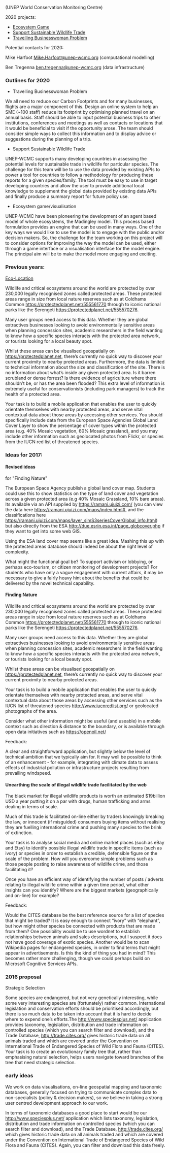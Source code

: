 (UNEP World Conservation Monitoring Centre)

2020 projects:

- [Ecosystem Game](Ecosystem_Game "wikilink")
- [Support Sustainable Wildlife
  Trade](Support_Sustainable_Wildlife_Trade "wikilink")
- [Travelling Businesswoman
  Problem](Travelling_Businesswoman_Problem "wikilink")

Potential contacts for 2020:

Mike Harfoot <Mike.Harfoot@unep-wcmc.org> (computational modelling)

Ben Tregenna <ben.tregenna@unep-wcmc.org> (data infrastructure)

### Outlines for 2020

- Travelling Businesswoman Problem

We all need to reduce our Carbon Footprints and for many businesses,
flights are a major component of this. Design an online system to help
an SME (~100 staff) reduce its footprint by optimising planned travel on
an annual basis. Staff should be able to input potential business trips
to other institutions, conferences and meetings as well as contacts or
locations that it would be beneficial to visit if the opportunity arose.
The team should consider simple ways to collect this information and to
display advice or suggestions during the planning of a trip.

- Support Sustainable Wildlife Trade

UNEP-WCMC supports many developing countries in assessing the potential
levels for sustainable trade in wildlife for particular species. The
challenge for this team will be to use the data provided by existing
APIs to power a tool for countries to follow a methodology for producing
these reports for a given species/family. The tool must be easy to use
in target developing countries and allow the user to provide additional
local knowledge to supplement the global data provided by existing data
APIs and finally produce a summary report for future policy use.

- Ecosystem game/visualisation

UNEP-WCMC have been pioneering the development of an agent based model
of whole ecosystems, the Madingley model. This process based formulation
provides an engine that can be used in many ways. One of the key ways we
would like to use the model is to engage with the public and/or decision
makers. So, the challenge for the team working on this project will to
consider options for improving the way the model can be used, either
through a game interface or a visualisation interface for the model
engine. The principal aim will be to make the model more engaging and
exciting.

### Previous years:

[Eco-Location](Eco-Location "wikilink")

Wildlife and critical ecosystems around the world are protected by over
230,000 legally recognised zones called protected areas. These protected
areas range in size from local nature reserves such as at Coldhams
Common <https://protectedplanet.net/555561770> through to iconic
national parks like the Serengeti
<https://protectedplanet.net/555570276>.

Many user groups need access to this data. Whether they are global
extractives businesses looking to avoid environmentally sensitive areas
when planning concession sites, academic researchers in the field
wanting to know how a specific species interacts with the protected area
network, or tourists looking for a local beauty spot.

Whilst these areas can be visualised geospatially on
<https://protectedplanet.net>, there’s currently no quick way to
discover your current proximity to nearby protected areas. Furthermore,
the data is limited to technical information about the size and
classification of the site. There is no information about what’s inside
any given protected area. Is it barren scrubland or dense forrest? Is
there evidence of agriculture where there shouldn’t be, or has the area
been flooded? This extra level of information is extremely useful for
conservationists (including park managers) to track the health of a
protected area.

Your task is to build a mobile application that enables the user to
quickly orientate themselves with nearby protected areas, and serve
vital contextual data about those areas by accessing other services. You
should specifically include data from the European Space Agencies Global
Land Cover Layer to show the percentage of cover types within the
protected area (e.g. 40% Mosaic vegetation, 60% Mosaic grassland), and
you may include other information such as geolocated photos from Flickr,
or species from the IUCN red list of threatened species.

### Ideas for 2017:

#### Revised ideas

for "Finding Nature"

The European Space Agency publish a global land cover map. Students
could use this to show statistics on the type of land cover and
vegetation across a given protected area (e.g 40% Mosaic Grassland, 10%
bare areas). Its available via an API supplied by
<https://ramani.ujuizi.com/> (you can view the data here
<https://ramani.ujuizi.com/maps/index.html#>, and the classifications
here
<https://ramani.ujuizi.com/maps/layer_simS3seriesCoverGlobal_info.html>)
but also directly from the ESA
<http://due.esrin.esa.int/page_globcover.php> if they want to get into
some web GIS.

Using the ESA land cover map seems like a great idea. Mashing this up
with the protected areas database should indeed be about the right level
of complexity.

What might the functional goal be? To support activism or lobbying, or
perhaps eco-tourism, or citizen monitoring of development projects? For
students who have only a vague engagement with current affairs, it may
be necessary to give a fairly heavy hint about the benefits that could
be delivered by the novel technical capability.

#### Finding Nature

Wildlife and critical ecosystems around the world are protected by over
230,000 legally recognised zones called protected areas. These protected
areas range in size from local nature reserves such as at Coldhams
Common <https://protectedplanet.net/555561770> through to iconic
national parks like the Serengeti
<https://protectedplanet.net/555570276>.

Many user groups need access to this data. Whether they are global
extractives businesses looking to avoid environmentally sensitive areas
when planning concession sites, academic researchers in the field
wanting to know how a specific species interacts with the protected area
network, or tourists looking for a local beauty spot.

Whilst these areas can be visualised geospatially on
<https://protectedplanet.net>, there’s currently no quick way to
discover your current proximity to nearby protected areas.

Your task is to build a mobile application that enables the user to
quickly orientate themselves with nearby protected areas, and serve
vital contextual data about those areas by accessing other services such
as the IUCN list of threatened species <http://www.iucnredlist.org/> or
geolocated photographs of the area.

Consider what other information might be useful (and useable) in a
mobile context such as direction & distance to the boundary, or is
available through open data initiatives such as <https://openoil.net/>

Feedback:

A clear and straightforward application, but slightly below the level of
technical ambition that we typically aim for. It may well be possible to
think of an enhancement - for example, integrating with climate data to
assess effects of industrial pollution or infrastructure projects
resulting from prevailing windspeed.

#### Unearthing the scale of illegal wildlife trade facilitated by the web

The black market for illegal wildlife products is worth an estimated
\$19billion USD a year putting it on a par with drugs, human trafficking
and arms dealing in terms of scale.

Much of this trade is facilitated on-line either by traders knowingly
breaking the law, or innocent (if misguided) consumers buying items
without realising they are fuelling international crime and pushing many
species to the brink of extinction.

Your task is to analyse social media and online market places (such as
eBay and Etsy) to identify possible illegal wildlife trade in specific
items (such as ivory) or species in order to establish a credible,
defensible figure on the scale of the problem. How will you overcome
simple problems such as those people posting to raise awareness of
wildlife crime, and those facilitating it?

Once you have an efficient way of identifying the number of posts /
adverts relating to illegal wildlife crime within a given time period,
what other insights can you identify? Where are the biggest markets
(geographically and on-line) for example?

Feedback:

Would the CITES database be the best reference source for a list of
species that might be traded? It is easy enough to connect “ivory” with
“elephant”, but how might other species be connected with products that
are made from them? One possibility would be to use wordnet to establish
relationships between animals and sales descriptions, but I suspect it
does not have good coverage of exotic species. Another would be to scan
Wikipedia pages for endangered species, in order to find terms that
might appear in advertisements. Is this the kind of thing you had in
mind? This becomes rather more challenging, though we could perhaps
build on Microsoft Cognitive Services APIs.

### 2016 proposal

Strategic Selection

Some species are endangered, but not very genetically interesting, while
some very interesting species are (fortunately) rather common.
International legislation and conservation efforts should be prioritised
accordingly, but there is so much data to be taken into account that it
is hard to decide where to expend one’s efforts.The
<http://www.speciesplus.net/> application provides taxonomy,
legislation, distribution and trade information on controlled species
(which you can search filter and download), and the Trade Database,
<http://trade.cites.org/> gives historic trade data on all animals
traded and which are covered under the Convention on International Trade
of Endangered Species of Wild Flora and Fauna (CITES). Your task is to
create an evolutionary family tree that, rather than emphasising natural
selection, helps users navigate toward branches of the tree that need
strategic selection.

### early ideas

We work on data visualisations, on-line geospatial mapping and taxonomic
databases, generally focused on trying to communicate complex data to
non-specialists (policy & decision makers), so we believe in taking a
strong user centred development approach to our work.

In terms of taxonomic databases a good place to start would be our
<http://www.speciesplus.net/> application which lists taxonomy,
legislation, distribution and trade information on controlled species
(which you can search filter and download), and the Trade Database,
<http://trade.cites.org/> which gives historic trade data on all animals
traded and which are covered under the Convention on International Trade
of Endangered Species of Wild Flora and Fauna (CITES). Again, you can
filter and download this data freely.